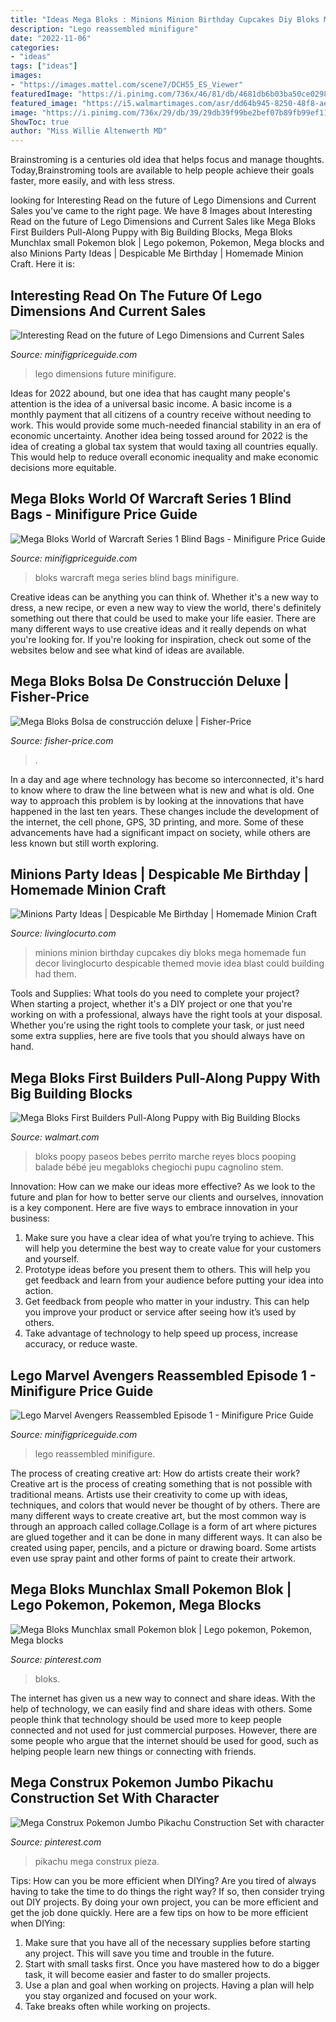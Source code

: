 ```yaml
---
title: "Ideas Mega Bloks : Minions Minion Birthday Cupcakes Diy Bloks Mega Homemade Fun Decor Livinglocurto Despicable Themed Movie Idea Blast Could Building Had Them"
description: "Lego reassembled minifigure"
date: "2022-11-06"
categories:
- "ideas"
tags: ["ideas"]
images:
- "https://images.mattel.com/scene7/DCH55_ES_Viewer"
featuredImage: "https://i.pinimg.com/736x/46/81/db/4681db6b03ba50ce0298fd55faeaf415.jpg"
featured_image: "https://i5.walmartimages.com/asr/dd64b945-8250-48f8-ae94-ef1686bcfca5.b2c6f521616a83b773d8e95ed3b5c1d0.jpeg"
image: "https://i.pinimg.com/736x/29/db/39/29db39f99be2bef07b89fb99ef11da0d--lego-pokemon.jpg"
ShowToc: true
author: "Miss Willie Altenwerth MD"
---
```



Brainstroming is a centuries old idea that helps focus and manage thoughts. Today,Brainstroming tools are available to help people achieve their goals faster, more easily, and with less stress.

	

		
looking for Interesting Read on the future of Lego Dimensions and Current Sales you've came to the right page. We have 8 Images about Interesting Read on the future of Lego Dimensions and Current Sales like Mega Bloks First Builders Pull-Along Puppy with Big Building Blocks, Mega Bloks Munchlax small Pokemon blok | Lego pokemon, Pokemon, Mega blocks and also Minions Party Ideas | Despicable Me Birthday | Homemade Minion Craft. Here it is:
		
    
## Interesting Read On The Future Of Lego Dimensions And Current Sales

<img loading=lazy src="http://minifigpriceguide.com/wordpress/wp-content/uploads/2015/10/Lego-Dimensions-Ad.jpg" onerror="this.onerror=null;this.src='https://tse4.mm.bing.net/th?id=OIP.AeFfruIHsmH1G5vTakTk0gHaJz&amp;pid=15.1';" alt="Interesting Read on the future of Lego Dimensions and Current Sales">

_Source: minifigpriceguide.com_

>lego dimensions future minifigure. 

	

Ideas for 2022 abound, but one idea that has caught many people's attention is the idea of a universal basic income. A basic income is a monthly payment that all citizens of a country receive without needing to work. This would provide some much-needed financial stability in an era of economic uncertainty. Another idea being tossed around for 2022 is the idea of creating a global tax system that would taxing all countries equally. This would help to reduce overall economic inequality and make economic decisions more equitable.

    
## Mega Bloks World Of Warcraft Series 1 Blind Bags - Minifigure Price Guide

<img loading=lazy src="http://minifigpriceguide.com/wordpress/wp-content/uploads/2014/10/Human-Warrior-series-1-911001.jpeg" onerror="this.onerror=null;this.src='https://tse1.mm.bing.net/th?id=OIP.uFT_HP8cmxFgInDsKqHVDgHaFR&amp;pid=15.1';" alt="Mega Bloks World of Warcraft Series 1 Blind Bags - Minifigure Price Guide">

_Source: minifigpriceguide.com_

>bloks warcraft mega series blind bags minifigure. 

	

Creative ideas can be anything you can think of. Whether it's a new way to dress, a new recipe, or even a new way to view the world, there's definitely something out there that could be used to make your life easier. There are many different ways to use creative ideas and it really depends on what you're looking for. If you're looking for inspiration, check out some of the websites below and see what kind of ideas are available.

    
## Mega Bloks Bolsa De Construcción Deluxe | Fisher-Price

<img loading=lazy src="https://images.mattel.com/scene7/DCH55_ES_Viewer" onerror="this.onerror=null;this.src='https://tse3.mm.bing.net/th?id=OIP.UuE78BPuw5WKWY7KALzi7QAAAA&amp;pid=15.1';" alt="Mega Bloks Bolsa de construcción deluxe | Fisher-Price">

_Source: fisher-price.com_

>. 

	

In a day and age where technology has become so interconnected, it's hard to know where to draw the line between what is new and what is old. One way to approach this problem is by looking at the innovations that have happened in the last ten years. These changes include the development of the internet, the cell phone, GPS, 3D printing, and more. Some of these advancements have had a significant impact on society, while others are less known but still worth exploring.

    
## Minions Party Ideas | Despicable Me Birthday | Homemade Minion Craft

<img loading=lazy src="https://www.livinglocurto.com/wp-content/uploads/2015/07/Minions-Movie-Party-Cupcakes-.jpg" onerror="this.onerror=null;this.src='https://tse3.mm.bing.net/th?id=OIP.EJKfH-0c2TAQLqvRhOcoPwHaKS&amp;pid=15.1';" alt="Minions Party Ideas | Despicable Me Birthday | Homemade Minion Craft">

_Source: livinglocurto.com_

>minions minion birthday cupcakes diy bloks mega homemade fun decor livinglocurto despicable themed movie idea blast could building had them. 

	

Tools and Supplies: What tools do you need to complete your project?
When starting a project, whether it's a DIY project or one that you're working on with a professional, always have the right tools at your disposal. Whether you're using the right tools to complete your task, or just need some extra supplies, here are five tools that you should always have on hand.

    
## Mega Bloks First Builders Pull-Along Puppy With Big Building Blocks

<img loading=lazy src="https://i5.walmartimages.com/asr/dd64b945-8250-48f8-ae94-ef1686bcfca5.b2c6f521616a83b773d8e95ed3b5c1d0.jpeg" onerror="this.onerror=null;this.src='https://tse4.mm.bing.net/th?id=OIP.vZ8dWcOYxROvhdsy91GsOAHaHa&amp;pid=15.1';" alt="Mega Bloks First Builders Pull-Along Puppy with Big Building Blocks">

_Source: walmart.com_

>bloks poopy paseos bebes perrito marche reyes blocs pooping balade bébé jeu megabloks chegiochi pupu cagnolino stem. 

	

Innovation: How can we make our ideas more effective?
As we look to the future and plan for how to better serve our clients and ourselves, innovation is a key component. Here are five ways to embrace innovation in your business: 
1. Make sure you have a clear idea of what you’re trying to achieve. This will help you determine the best way to create value for your customers and yourself. 
2. Prototype ideas before you present them to others. This will help you get feedback and learn from your audience before putting your idea into action. 
3. Get feedback from people who matter in your industry. This can help you improve your product or service after seeing how it’s used by others. 
4. Take advantage of technology to help speed up process, increase accuracy, or reduce waste.

    
## Lego Marvel Avengers Reassembled Episode 1 - Minifigure Price Guide

<img loading=lazy src="https://minifigpriceguide.com/wordpress/wp-content/uploads/2015/11/Lego-Avengers-Reassembled.jpg" onerror="this.onerror=null;this.src='https://tse3.mm.bing.net/th?id=OIP.hx7eYNoQ0PbUFGCFE-mgYgHaEE&amp;pid=15.1';" alt="Lego Marvel Avengers Reassembled Episode 1 - Minifigure Price Guide">

_Source: minifigpriceguide.com_

>lego reassembled minifigure. 

	

The process of creating creative art: How do artists create their work?
Creative art is the process of creating something that is not possible with traditional means. Artists use their creativity to come up with ideas, techniques, and colors that would never be thought of by others. There are many different ways to create creative art, but the most common way is through an approach called collage.Collage is a form of art where pictures are glued together and it can be done in many different ways. It can also be created using paper, pencils, and a picture or drawing board. Some artists even use spray paint and other forms of paint to create their artwork.

    
## Mega Bloks Munchlax Small Pokemon Blok | Lego Pokemon, Pokemon, Mega Blocks

<img loading=lazy src="https://i.pinimg.com/736x/29/db/39/29db39f99be2bef07b89fb99ef11da0d--lego-pokemon.jpg" onerror="this.onerror=null;this.src='https://tse2.mm.bing.net/th?id=OIP.byAtsUVrq2z52rFIKphO_gDgEs&amp;pid=15.1';" alt="Mega Bloks Munchlax small Pokemon blok | Lego pokemon, Pokemon, Mega blocks">

_Source: pinterest.com_

>bloks. 

	

The internet has given us a new way to connect and share ideas. With the help of technology, we can easily find and share ideas with others. Some people think that technology should be used more to keep people connected and not used for just commercial purposes. However, there are some people who argue that the internet should be used for good, such as helping people learn new things or connecting with friends.

    
## Mega Construx Pokemon Jumbo Pikachu Construction Set With Character

<img loading=lazy src="https://i.pinimg.com/736x/46/81/db/4681db6b03ba50ce0298fd55faeaf415.jpg" onerror="this.onerror=null;this.src='https://tse2.mm.bing.net/th?id=OIP.SFq2JgNfBOdv2xlkgahM8QAAAA&amp;pid=15.1';" alt="Mega Construx Pokemon Jumbo Pikachu Construction Set with character">

_Source: pinterest.com_

>pikachu mega construx pieza. 

	

Tips: How can you be more efficient when DIYing?
Are you tired of always having to take the time to do things the right way? If so, then consider trying out DIY projects. By doing your own project, you can be more efficient and get the job done quickly. Here are a few tips on how to be more efficient when DIYing: 
1. Make sure that you have all of the necessary supplies before starting any project. This will save you time and trouble in the future.
2. Start with small tasks first. Once you have mastered how to do a bigger task, it will become easier and faster to do smaller projects. 
3. Use a plan and goal when working on projects. Having a plan will help you stay organized and focused on your work. 
4. Take breaks often while working on projects.

